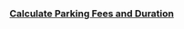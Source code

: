 ### [Calculate Parking Fees and Duration](https://leetcode.com/problems/calculate-parking-fees-and-duration)

